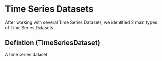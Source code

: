 # Time Series Datasets

After working with several Time Series Datasets, we identified 2 main types of Time Series Datasets.

## Defintion (TimeSeriesDataset)

A time series dataset
